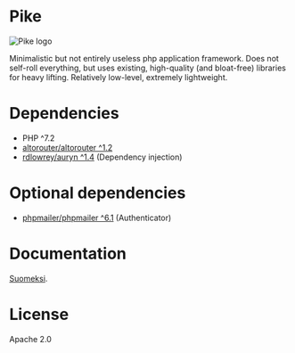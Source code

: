 # Pike

![Pike logo](https://ut4.github.io/img/pike-logo.png)

Minimalistic but not entirely useless php application framework. Does not self-roll everything, but uses existing, high-quality (and bloat-free) libraries for heavy lifting. Relatively low-level, extremely lightweight.

# Dependencies

- PHP ^7.2
- [altorouter/altorouter ^1.2](https://github.com/dannyvankooten/AltoRouter)
- [rdlowrey/auryn ^1.4](https://github.com/rdlowrey/auryn) (Dependency injection)

# Optional dependencies

- [phpmailer/phpmailer ^6.1](https://github.com/PHPMailer/PHPMailer) (Authenticator)

# Documentation

[Suomeksi](https://ut4.github.io/pike/index.html).

# License

Apache 2.0